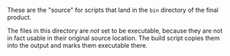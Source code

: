 These are the "source" for scripts that land in the `bin` directory of the
final product.

The files in this directory are _not_ set to be executable, because they are
not in fact usable in their original source location. The build script copies
them into the output and marks them executable there.
